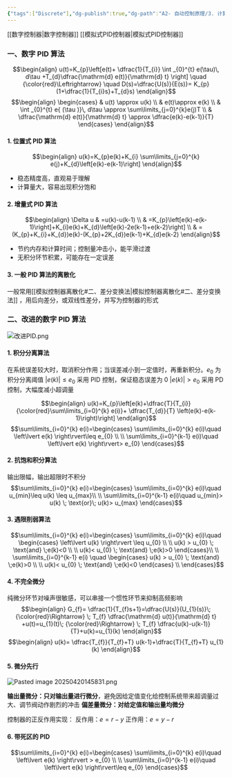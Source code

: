 ```yaml
---
{"tags":["Discrete"],"dg-publish":true,"dg-path":"A2- 自动控制原理/3. 计算机控制系统/3.2 数字 PID 控制器.md","permalink":"/A2- 自动控制原理/3. 计算机控制系统/3.2 数字 PID 控制器/","dgPassFrontmatter":true,"noteIcon":"","created":"2025-03-10T10:07:21.000+08:00","updated":"2025-04-24T22:10:14.884+08:00"}
---
```


[[数字控制器\|数字控制器]]
[[模拟式PID控制器\|模拟式PID控制器]]


### 一、数字 PID 算法
$$\begin{align}
u(t)=K_{p}\left[e(t)+ \dfrac{1}{T_{i}} \int _{0}^{t} e(\tau)\, d\tau +T_{d}\dfrac{\mathrm{d} e(t)}{\mathrm{d} t}  \right] \quad {\color{red}\Leftrightarrow} \quad D(s)=\dfrac{U(s)}{E(s)}= K_{p}(1+\dfrac{1}{T_{i}s}+T_{d}s)
\end{align}$$
$$\begin{align}
\begin{cases}
 & u(t) \approx u(k) \\
 & e(t)\approx e(k) \\
 & \int _{0}^{t} e{ (\tau )}\, d\tau  \approx \sum\limits_{j=0}^{k}e(j)T \\ 
 & \dfrac{\mathrm{d} e(t)}{\mathrm{d} t} \approx \dfrac{e(k)-e(k-1)}{T}
\end{cases}
\end{align}$$

#### 1.  位置式 PID 算法
$$\begin{align}
u(k)=K_{p}e(k)+K_{i} \sum\limits_{j=0}^{k} e(j)+K_{d}\left[e(k)-e(k-1)\right]
\end{align}$$

- 稳态精度高，直观易于理解
- 计算量大，容易出现积分饱和
#### 2. 增量式 PID 算法
$$\begin{align}
\Delta u & =u(k)-u(k-1) \\
 & =K_{p}\left[e(k)-e(k-1)\right]+K_{i}e(k)+K_{d}\left[e(k)-2e(k-1)+e(k-2)\right] \\
 & =(K_{p}+K_{i}+K_{d})e(k)-(K_{p}+2K_{d})e(k-1)+K_{d}e(k-2)
\end{align}$$
- 节约内存和计算时间；控制量冲击小，能平滑过渡
- 无积分环节积累，可能存在一定误差
#### 3. 一般 PID 算法的离散化
一般常用[[模拟控制器离散化#二、差分变换法\|模拟控制器离散化#二、差分变换法]] ，用后向差分，或双线性差分，并写为控制器的形式
### 二、改进的数字 PID 算法
![改进PID.png](/img/user/Functional%20files/Photo%20Resources/%E6%94%B9%E8%BF%9BPID.png)

#### 1.  积分分离算法
在系统误差较大时，取消积分作用；当误差减小到一定值时，再重新积分。$e_{0}$ 为积分分离阈值
$\left\lvert  e(k) \right\rvert\leq e_{0}$ 采用 PID 控制，保证稳态误差为 0
$\left\lvert  e(k) \right\rvert> e_{0}$   采用 PD 控制，大幅度减小超调量

$$\begin{align}
u(k)=K_{p}\left[e(k)+\dfrac{T}{T_{i}} {\color{red}\sum\limits_{i=0}^{k} e(i)}+ \dfrac{T_{d}}{T} \left(e(k)-e(k-1)\right)\right]
\end{align}$$
$$\sum\limits_{i=0}^{k} e(i)=\begin{cases}
\sum\limits_{i=0}^{k} e(i)\quad  \left\lvert  e(k) \right\rvert\leq e_{0} \\ \\
\sum\limits_{i=0}^{k-1} e(i)\quad  \left\lvert  e(k) \right\rvert> e_{0} 
\end{cases}$$
#### 2. 抗饱和积分算法
输出限幅，输出超限时不积分
$$\sum\limits_{i=0}^{k} e(i)=\begin{cases}
\sum\limits_{i=0}^{k} e(i)\quad  u_{min}\leq u(k) \leq u_{max}\\ \\
\sum\limits_{i=0}^{k-1} e(i)\quad  u_{min}> u(k) \; \text{or}\; u(k)> u_{max}
\end{cases}$$
#### 3. 遇限削弱算法
$$\sum\limits_{i=0}^{k} e(i)=\begin{cases}
\sum\limits_{i=0}^{k} e(i)\quad \begin{cases}
\left\lvert  u(k) \right\rvert \leq u_{0} \\ \\
u(k) > u_{0} \; \text{and}  \;e(k)<0  \\ \\
u(k)< u_{0} \; \text{and}  \;e(k)>0 
\end{cases}\\ \\
\sum\limits_{i=0}^{k-1} e(i) \quad \begin{cases}
 u(k) > u_{0} \; \text{and}  \;e(k)>0 \\
 \\
 u(k)< u_{0} \; \text{and}  \;e(k)<0
\end{cases} \\
\end{cases}$$

#### 4. 不完全微分
纯微分环节对噪声很敏感，可以串接一个惯性环节来抑制高频影响
$$\begin{align}
G_{f}= \dfrac{1}{T_{f}s+1}=\dfrac{U(s)}{U_{1}(s)}\; {\color{red}\Rightarrow} \; T_{f} \dfrac{\mathrm{d} u(t)}{\mathrm{d} t} +u(t)=u_{1}(t)\; {\color{red}\Rightarrow} \; T_{f} \dfrac{u(k)-u(k-1)}{T}+u(k)=u_{1}(k)
\end{align}$$
$$\begin{align}
u(k)= \dfrac{T_{f}}{T_{f}+T} u(k-1)+\dfrac{T}{T_{f}+T} u_{1}(k)
\end{align}$$

#### 5. 微分先行
![Pasted image 20250420145831.png](/img/user/Functional%20files/Photo%20Resources/Pasted%20image%2020250420145831.png)

**输出量微分：只对输出量进行微分**，避免因给定值变化给控制系统带来超调量过大、调节阀动作剧烈的冲击
**偏差量微分：对给定值和输出量均微分**

控制器的正反作用实现：
反作用：$e=r-y$
正作用：$e=y-r$
#### 6. 带死区的 PID 
$$\sum\limits_{i=0}^{k} e(i)=\begin{cases}
\sum\limits_{i=0}^{k} e(i)\quad  \left\lvert  e(k) \right\rvert > e_{0} \\ \\
\sum\limits_{i=0}^{k-1} e(i)\quad  \left\lvert  e(k) \right\rvert\leq e_{0} 
\end{cases}$$

